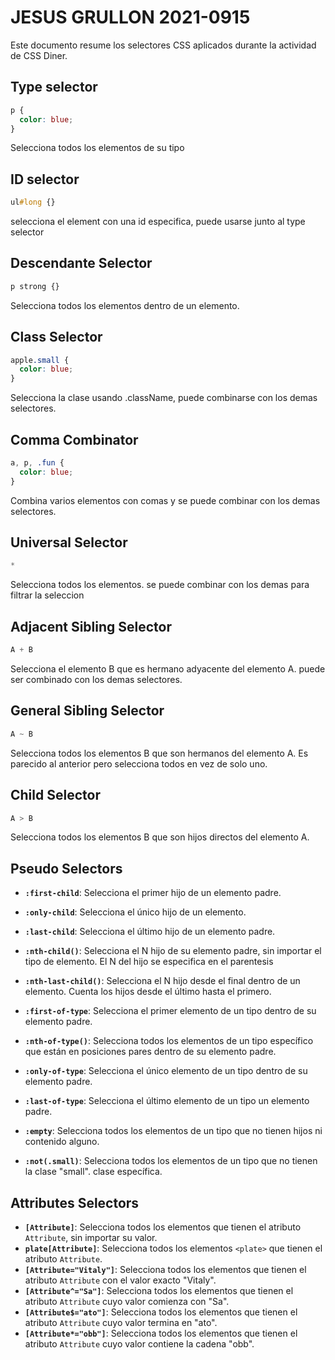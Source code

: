 # JESUS GRULLON 2021-0915 

Este documento resume los selectores CSS aplicados durante la actividad de CSS Diner.

## Type selector

```css
p {
  color: blue;
}

```
Selecciona todos los elementos de su tipo

## ID selector
```css
ul#long {}

```
selecciona el element con una id especifica, puede usarse junto al type selector

## Descendante Selector
```css
p strong {}

```
Selecciona todos los elementos dentro de un elemento.

## Class Selector
```css
apple.small {
  color: blue;
}

```
Selecciona la clase usando .className, puede combinarse con los demas selectores.

## Comma Combinator

```css
a, p, .fun {
  color: blue;
}

```
Combina varios elementos con comas y se puede combinar con los demas selectores.

## Universal Selector
```css
*
```
Selecciona todos los elementos. se puede combinar con los demas para filtrar la seleccion

## Adjacent Sibling Selector

```css
A + B
```
Selecciona el elemento B que es hermano adyacente del elemento A. puede ser combinado con los demas selectores.

## General Sibling Selector
```css 
A ~ B
```
Selecciona todos los elementos B que son hermanos del elemento A. Es parecido al anterior pero selecciona todos en vez de solo uno.

## Child Selector
```css
A > B
```
Selecciona todos los elementos B que son hijos directos del elemento A. 

## Pseudo Selectors

- **`:first-child`**: Selecciona el primer hijo de un elemento padre. 
- **`:only-child`**: Selecciona el único hijo de un elemento. 
- **`:last-child`**: Selecciona el último hijo de un elemento padre.
- **`:nth-child()`**: Selecciona el N hijo de su elemento padre, sin importar el tipo de elemento. El N del hijo se especifica en el parentesis
- **`:nth-last-child()`**: Selecciona el N hijo desde el final dentro de un elemento. Cuenta los hijos desde el último hasta el primero.
- **`:first-of-type`**: Selecciona el primer elemento de un tipo dentro de su elemento padre.
- **`:nth-of-type()`**: Selecciona todos los elementos de un tipo específico que están en posiciones pares dentro de su elemento padre.

- **`:only-of-type`**: Selecciona el único elemento de un tipo dentro de su elemento padre.
- **`:last-of-type`**: Selecciona el último elemento de un tipo un elemento padre.
- **`:empty`**: Selecciona todos los elementos de un tipo que no tienen hijos ni contenido alguno.
- **`:not(.small)`**: Selecciona todos los elementos de un tipo que no tienen la clase "small". clase específica.

## Attributes Selectors

- **`[Attribute]`**: Selecciona todos los elementos que tienen el atributo `Attribute`, sin importar su valor. 
- **`plate[Attribute]`**: Selecciona todos los elementos `<plate>` que tienen el atributo `Attribute`. 
- **`[Attribute="Vitaly"]`**: Selecciona todos los elementos que tienen el atributo `Attribute` con el valor exacto "Vitaly".
- **`[Attribute^="Sa"]`**: Selecciona todos los elementos que tienen el atributo `Attribute` cuyo valor comienza con "Sa".
- **`[Attribute$="ato"]`**: Selecciona todos los elementos que tienen el atributo `Attribute` cuyo valor termina en "ato".
- **`[Attribute*="obb"]`**: Selecciona todos los elementos que tienen el atributo `Attribute` cuyo valor contiene la cadena "obb".
